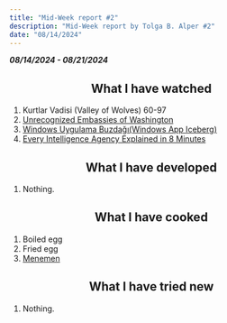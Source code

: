 ```yaml
---
title: "Mid-Week report #2"
description: "Mid-Week report by Tolga B. Alper #2"
date: "08/14/2024"
---
```


*__08/14/2024 - 08/21/2024__*

## <center> What I have watched </center>

1. Kurtlar Vadisi (Valley of Wolves) 60-97
2. [Unrecognized Embassies of Washington](https://www.youtube.com/watch?v=DsKe6m9akEw)
3. [Windows Uygulama Buzdağı(Windows App Iceberg)](https://www.youtube.com/watch?v=ia8dcqrYQMc)
4. [Every Intelligence Agency Explained in 8 Minutes](https://youtu.be/lkd0NIQRtp0?si=5KeTKC7533QoP0kb)

## <center> What I have developed </center>

1. Nothing.

## <center> What I have cooked </center>

1. Boiled egg
2. Fried egg
3. [Menemen](https://en.wikipedia.org/wiki/Menemen_(food))

## <center> What I have tried new </center>

1. Nothing.